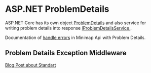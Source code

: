 # ASP.NET ProblemDetails
ASP.NET Core has its own object [ProblemDetails](https://learn.microsoft.com/en-us/dotnet/api/microsoft.aspnetcore.mvc.problemdetails?view=aspnetcore-9.0) and also  service for writing problem details into response [IProblemDetailsService ](https://learn.microsoft.com/en-us/dotnet/api/microsoft.aspnetcore.http.iproblemdetailsservice?view=aspnetcore-9.0). 

Documentation of [handle errors](https://learn.microsoft.com/en-us/aspnet/core/fundamentals/minimal-apis/handle-errors?view=aspnetcore-9.0#problem-details) in Minimap Api with Problem Details.

## Problem Details Exception Middleware



[Blog Post about Standart](https://gramli.github.io/posts/architecture/rest/problem-details-http-api)



